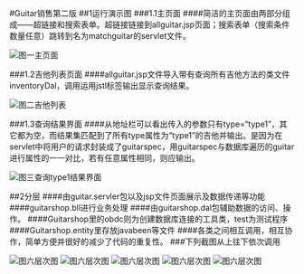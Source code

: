 #Guitar销售第二版
##1运行演示图
###1.1主页面
####简洁的主页面由两部分组成——超链接和搜索表单。超链接链接到allguitar.jsp页面；搜索表单（搜索条件数量任意）跳转到名为matchguitar的servlet文件。

![图一主页面](http://r.photo.store.qq.com/psb?/V140v9zx2DMuhD/uHwLYE*CCQnBPE4Il48QbNn6I17u9EODBhRBkhzNEWw!/r/dHABAAAAAAAA)

###1.2吉他列表页面
####allguitar.jsp文件导入带有查询所有吉他方法的类文件inventoryDal，调用运用jstl标签输出显示查询结果。

![图二吉他列表](http://r.photo.store.qq.com/psb?/V140v9zx2DMuhD/wb7DqNNfBfnfUsTUSDqU7ymyXFfaCZhQWruv6thRVCo!/r/dOQAAAAAAAAA)

###1.3查询结果界面
####从地址栏可以看出传入的参数只有type=“type1”，其它都为空，而结果集匹配到了所有type属性为“type1”的吉他并输出。是因为在servlet中将用户的请求封装成了guitarspec，用guitarspec与数据库遍历的guitar进行属性的一一对比，若有任意属性相同，则应输出。

![图三查询type1结果界面](http://r.photo.store.qq.com/psb?/V140v9zx2DMuhD/bBDPQsqniLJp8zm0dRHVND*nIrLrskXY534LRKbPJFw!/r/dI0BAAAAAAAA)

##2分层
####由guitar.servler包以及jsp文件页面展示及数据传递等功能
####guitarshop.bll进行业务处理
####由guitarshop.dal包辅助数据的访问、操作。
####Guitarshop里的obdc则为创建数据库连接的工具类，test为测试程序
####Guitarshop.entity里存放javabeen等文件
####各类之间相互调用，相互协作，简单方便并很好的减少了代码的重复性。
###下列截图从上往下依次调用

![图六层次图](http://a3.qpic.cn/psb?/V140v9zx2DMuhD/yazStUPEwPjIAER48U1Cl2MVQd.2cTVHJ*u8ifk5aeY!/b/dA0BAAAAAAAA&bo=mAO*AQAAAAADBwc!&rf=viewer_4)
![图六层次图](http://a2.qpic.cn/psb?/V140v9zx2DMuhD/4nCioNVLdUd8X.PaNBbOJo33EbKfa2inw0yploQk0i4!/b/dG8BAAAAAAAA&bo=RgP2AAAAAAADAJY!&rf=viewer_4)
![图六层次图](http://a3.qpic.cn/psb?/V140v9zx2DMuhD/YeZdqduoZbXYs3PN0pGNnb3k5I05Tv9y5XLz6dShqEE!/b/dNoAAAAAAAAA&bo=OAQ6AgAAAAADACE!&rf=viewer_4)
![图六层次图](http://a2.qpic.cn/psb?/V140v9zx2DMuhD/XRiazobsflYHgh1G9.J7ZkPno3.eikpWxLyNaybHXHk!/b/dG8BAAAAAAAA&bo=sQRPAgAAAAADAN0!&rf=viewer_4)
![图六层次图](http://a3.qpic.cn/psb?/V140v9zx2DMuhD/jVwnOhLU1DSZtIvrycXkceeI4jPwLqOPMjy7GizGKWw!/b/dA0BAAAAAAAA&bo=4gRFAgAAAAADAIQ!&rf=viewer_4)

